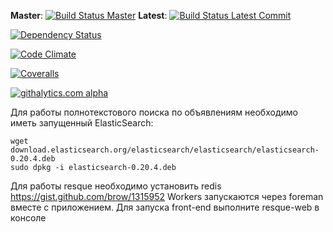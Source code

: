 **Master**: [![Build Status Master](https://travis-ci.org/monshq/board.png?branch=master)](https://travis-ci.org/monshq/board)
**Latest**: [![Build Status Latest Commit](https://travis-ci.org/monshq/board.png)](https://travis-ci.org/monshq/board)

[![Dependency Status](https://gemnasium.com/monshq/board.png)](https://gemnasium.com/monshq/board)

[![Code Climate](https://codeclimate.com/github/monshq/board.png)](https://codeclimate.com/github/monshq/board)

[![Coveralls](https://coveralls.io/repos/monshq/board/badge.png?branch=master)](https://coveralls.io/r/monshq/board)

[![githalytics.com alpha](https://cruel-carlota.pagodabox.com/062fba682de7b0654f14a080676c3da1 "githalytics.com")](http://githalytics.com/monshq/board)

Для работы полнотекстового поиска по объявлениям необходимо иметь запущенный ElasticSearch:

```
wget download.elasticsearch.org/elasticsearch/elasticsearch/elasticsearch-0.20.4.deb
sudo dpkg -i elasticsearch-0.20.4.deb
```

Для работы resque необходимо установить redis https://gist.github.com/brow/1315952
Workers запускаются через foreman вместе с приложением. Для запуска
front-end выполните resque-web в консоле
